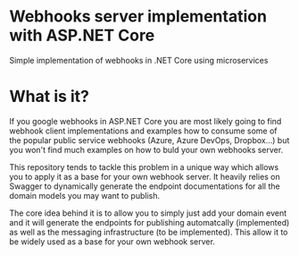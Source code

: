 # Webhooks server implementation with ASP.NET Core
Simple implementation of webhooks in .NET Core using microservices

# What is it?
If you google webhooks in ASP.NET Core you are most likely going to find webhook client implementations and examples how to consume some of the popular public service webhooks (Azure, Azure DevOps, Dropbox...) but you won't find much examples on how to buld your own webhooks server.

This repository tends to tackle this problem in a unique way which allows you to apply it as a base for your own webhook server. It heavily relies on Swagger to dynamically generate the endpoint documentations for all the domain models you may want to publish.

The core idea behind it is to allow you to simply just add your domain event and it will generate the endpoints for publishing automatcally (implemented) as well as the messaging infrastructure (to be implemented). This allow it to be widely used as a base for your own webhook server.
